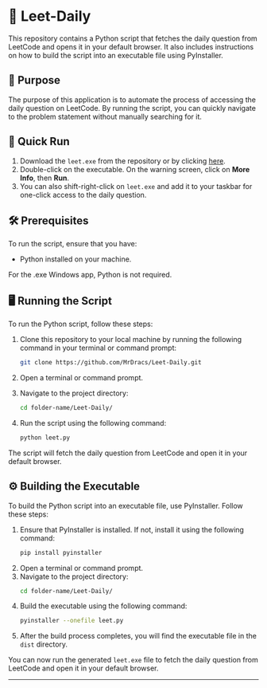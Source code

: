 # 📅 **Leet-Daily**

This repository contains a Python script that fetches the daily question from LeetCode and opens it in your default browser. It also includes instructions on how to build the script into an executable file using PyInstaller.

## 🎯 **Purpose**

The purpose of this application is to automate the process of accessing the daily question on LeetCode. By running the script, you can quickly navigate to the problem statement without manually searching for it.

## 🚀 **Quick Run**

1. Download the `leet.exe` from the repository or by clicking [here](https://github.com/MrDracs/Leet-Daily/raw/main/leet.exe).
2. Double-click on the executable. On the warning screen, click on **More Info**, then **Run**.
3. You can also shift-right-click on `leet.exe` and add it to your taskbar for one-click access to the daily question.

## 🛠️ **Prerequisites**

To run the script, ensure that you have:

- Python installed on your machine.

For the .exe Windows app, Python is not required.

## 🖥️ **Running the Script**

To run the Python script, follow these steps:

1. Clone this repository to your local machine by running the following command in your terminal or command prompt:
    ```bash
    git clone https://github.com/MrDracs/Leet-Daily.git
    ```

2. Open a terminal or command prompt.
3. Navigate to the project directory:
    ```bash
    cd folder-name/Leet-Daily/
    ```
4. Run the script using the following command:
    ```bash
    python leet.py
    ```

The script will fetch the daily question from LeetCode and open it in your default browser.

## ⚙️ **Building the Executable**

To build the Python script into an executable file, use PyInstaller. Follow these steps:

1. Ensure that PyInstaller is installed. If not, install it using the following command:
    ```bash
    pip install pyinstaller
    ```
2. Open a terminal or command prompt.
3. Navigate to the project directory:
    ```bash
    cd folder-name/Leet-Daily/
    ```
4. Build the executable using the following command:
    ```bash
    pyinstaller --onefile leet.py
    ```
5. After the build process completes, you will find the executable file in the `dist` directory.

You can now run the generated `leet.exe` file to fetch the daily question from LeetCode and open it in your default browser.

---